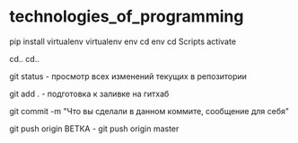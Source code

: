# technologies_of_programming

pip install virtualenv
virtualenv env
cd env
cd Scripts
activate

cd..
cd..


git status - просмотр всех изменений текущих в репозитории

git add . - подготовка к заливке на гитхаб

git commit -m "Что вы сделали в данном коммите, сообщение для себя"

git push origin ВЕТКА - git push origin master
